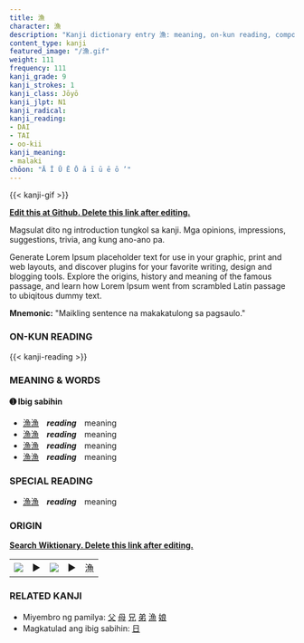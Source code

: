 ```yaml
---
title: 漁
character: 漁
description: "Kanji dictionary entry 漁: meaning, on-kun reading, compounds, origin, related kanji"
content_type: kanji
featured_image: "/漁.gif"
weight: 111
frequency: 111
kanji_grade: 9
kanji_strokes: 1
kanji_class: Jōyō
kanji_jlpt: N1
kanji_radical: 
kanji_reading: 
- DAI
- TAI
- oo-kii
kanji_meaning:
- malaki
chōon: "Ā Ī Ū Ē Ō ā ī ū ē ō ’"
---
```

[//]: # (Don't edit the line below. Kanji animated GIF code is automatically generated.)
{{< kanji-gif >}}

[//]: # (Edit below this line.)

**[Edit this at Github. Delete this link after editing.](https://github.com/tim0g/tim/tree/main/content/kanji/漁/index.md)**

Magsulat dito ng introduction tungkol sa kanji. Mga opinions, impressions, suggestions, trivia, ang kung ano-ano pa.

Generate Lorem Ipsum placeholder text for use in your graphic, print and web layouts, and discover plugins for your favorite writing, design and blogging tools. Explore the origins, history and meaning of the famous passage, and learn how Lorem Ipsum went from scrambled Latin passage to ubiqitous dummy text.
 
**Mnemonic:** "Maikling sentence na makakatulong sa pagsaulo."

### ON-KUN READING

[//]: # (Don't edit the line below. ON-KUN READING code is automatically generated.)
{{< kanji-reading >}}

### MEANING & WORDS

#### ➊ **Ibig sabihin**
  - [漁](../漁)[漁](../漁)　***reading***　meaning
  - [漁](../漁)[漁](../漁)　***reading***　meaning
  - [漁](../漁)[漁](../漁)　***reading***　meaning
  - [漁](../漁)[漁](../漁)　***reading***　meaning

### SPECIAL READING
  - [漁](../漁)[漁](../漁)　***reading***　meaning

### ORIGIN

**[Search Wiktionary. Delete this link after editing.](https://wiktionary.org/wiki/漁)**
<table class="kanji-table"><tr><td>
<img src="60px-漁-bronze.svg.png">
</td><td>▶</td><td>
<img src="60px-漁-oracle.svg.png">
</td><td>▶</td>
<td class="kanji-origin">漁</td>
</tr></table>

### RELATED KANJI
- Miyembro ng pamilya: [父](../父) [母](../母) [兄](../兄) [弟](../弟) [漁](../漁) [娘](../娘)
- Magkatulad ang ibig sabihin: [日](../日)

